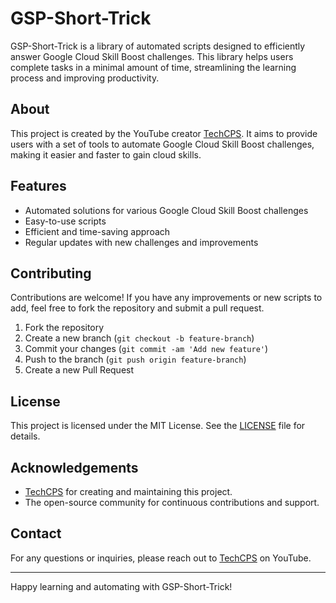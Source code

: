 # GSP-Short-Trick

GSP-Short-Trick is a library of automated scripts designed to efficiently answer Google Cloud Skill Boost challenges. This library helps users complete tasks in a minimal amount of time, streamlining the learning process and improving productivity.

## About

This project is created by the YouTube creator [TechCPS](https://www.youtube.com/@techcps). It aims to provide users with a set of tools to automate Google Cloud Skill Boost challenges, making it easier and faster to gain cloud skills.

## Features

- Automated solutions for various Google Cloud Skill Boost challenges
- Easy-to-use scripts
- Efficient and time-saving approach
- Regular updates with new challenges and improvements

## Contributing

Contributions are welcome! If you have any improvements or new scripts to add, feel free to fork the repository and submit a pull request.

1. Fork the repository
2. Create a new branch (`git checkout -b feature-branch`)
3. Commit your changes (`git commit -am 'Add new feature'`)
4. Push to the branch (`git push origin feature-branch`)
5. Create a new Pull Request

## License

This project is licensed under the MIT License. See the [LICENSE](LICENSE) file for details.

## Acknowledgements

- [TechCPS](https://www.youtube.com/@techcps) for creating and maintaining this project.
- The open-source community for continuous contributions and support.

## Contact

For any questions or inquiries, please reach out to [TechCPS](https://www.youtube.com/@techcps) on YouTube.

---

Happy learning and automating with GSP-Short-Trick!
